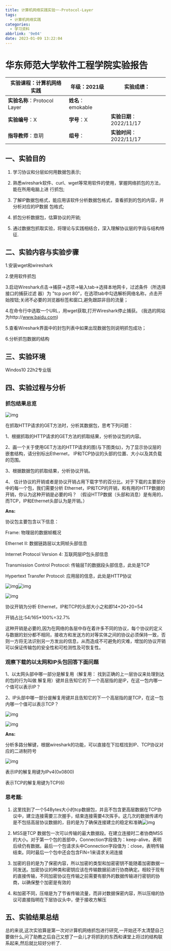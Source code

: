 ```yaml
---
title: 计算机网络实践实验一-Protocol-Layer
tags:
  - 计算机网络实践
categories:
  - 学习资料
abbrlink: '9e04'
date: 2023-01-09 13:22:04
---
```




# 华东师范大学软件工程学院实验报告

| **实验课程**：计算机网络实践 | **年级**：2021级   | **实验成绩**：           |
| ---------------------------- | ------------------ | ------------------------ |
| **实验名称**：Protocol Layer | **姓名**：emokable |                          |
| **实验编号**：X              | **学号**：X        | **实验日期**：2022/11/17 |
| **指导教师**：章玥           | **组号**：         | **实验时间**：2022/11/17 |

## **一、实验目的**

1. 学习协议和分层如何用数据包表示; 

2. 熟悉wireshark软件、curl、wget等常用软件的使用，掌握网络抓包的方法，能在所用电脑上进 行抓包; 

3. 了解IP数据包格式，能应用该软件分析数据包格式，查看抓到的包的内容，并分析对应的IP数据 包格式; 

4. 抓包分析数据包，估算协议的开销; 

5. 通过数据包抓取实验，将理论与实践相结合，深入理解协议层的字段与结构特征.

## **二、实验内容与实验步骤**

1.安装wget和wireshark

2.使用软件抓包

3.启动Wireshark点击->捕获->选项->输入tab->选择本地网卡，过滤条件（所选择接口的捕获过滤 器）为 "tcp port 80"，在选项tab中勾选解析网络名称，点击开始按钮;关闭不必要的浏览器标签和窗口,避免跟踪非目的流量； 

4.在命令行中选取一个URL，用wget获取,打开Wireshark停止捕获。 (我选的网站为http://www.baidu.com)

5.查看Wireshark界面中的封包列表中如果出现数据包则说明抓包成功； 

6.分析抓包数据的结构

 

## **三、实验环境**

Windos10 22h2专业版

## **四、实验过程与分析**

### **抓包结果总览**

![img](计算机网络实践实验一-Protocol-Layer/clip_image002.png)

在抓取HTTP请求的GET方法时，分析其数据包，思考下列问题： 

1、根据抓取的HTTP请求的GET方法的抓取结果，分析协议包的内容。

2、画一个关于使用GET方法的HTTP请求的图(与下图类似)，为了显示协议层的嵌套结构，请分别标出Ethernet， IP和TCP协议的头部的位置、大小以及其负载的范围。

3、根据数据包的抓取结果，分析协议开销。

4、 估计协议的开销或者是协议开销占用下载字节的百分比。对于下载的主要部分中的每一个包，我们需要分析 Ethernet，IP和TCP的开销，和有用的HTTP数据的开销，你认为这种开销是必要的吗？ （假设HTTP数据（头部和消息）是有用的，而TCP，IP和Ethernet头部认为是开销。）

**Ans:**

协议包主要包含以下信息：

Frame:  物理层的数据帧概况

Ethernet II: 数据链路层以太网帧头部信息

Internet Protocol Version 4: 互联网层IP包头部信息

Transmission Control Protocol: 传输层T的数据段头部信息，此处是TCP

Hypertext Transfer Protocol: 应用层的信息，此处是HTTP协议

![img](计算机网络实践实验一-Protocol-Layer/clip_image004.png)![img](计算机网络实践实验一-Protocol-Layer/clip_image006.png)

![img](计算机网络实践实验一-Protocol-Layer/clip_image008.png)

 

协议开销为分析 Ethernet，IP和TCP的头部大小之和即14+20+20=54

开销占比:54/165*100%=32.7%

这种开销是必要的,因为在网络的各层中存在着许多不同的协议，每个协议的定义与数据的划分都不相同，接收方和发送方的对等实体之间的协议必须保持一致，否则一方将无法识别另一方发出的信息，从而造成不可避免的灾难，增加的协议开销可以保证传输包的安全性和可检测性及可恢复性。

### **观察下载的以太网和IP头包回答下面问题** 

1、以太网头部中哪一部分是解复用（解复用： 找到正确的上一层协议来处理到达的包的行为叫做 解复用）键并且告知它的下一个高层指的是IP，在这一包内哪一个值可以表示IP？ 

2、IP头部中哪一部分是解复用键并且告知它的下一个高层指的是TCP，在这一包内哪一个值可以表示TCP？

![img](计算机网络实践实验一-Protocol-Layer/clip_image010.png)

![img](计算机网络实践实验一-Protocol-Layer/clip_image012.png)

**Ans:**

分析多路分解键，根据wireshark的功能，可以直接在下拉框找到IP、TCP协议对应的二进制符号

![img](计算机网络实践实验一-Protocol-Layer/clip_image014.png)

表示IP的解复用键为IPv4(0x0800)

表示TCP的解复用键为TCP(6)

### **思考题**:

1. 这里找到了一个54Bytes大小的tcp数据包，并且不包含更高层数据在TCP协议中，建立连接需要三次握手，结束连接需要4次挥手。这几次的数据传递均是不包括高层协议数据的，目的是为了确保连接建立的稳定和准确![img]( 计算机网络实践实验一-Protocol-Layer/clip_image016.png)

2. MSS是TCP 数据包一次可以传输的最大数据段。在建立连接时二者协商MSS的大小。对于第一个包的首部中，Connection字段值为：keep-alive，表明后续仍有数据。最后一个包请求头中Connection字段值为：close，表明传输结束。同时最后一个包中还会包含FIN=1来请求关闭连接

3. 加密的目的是为了保密内容，所以加密的类型和加密密钥不能随着加密数据一同发送。加密协议的种类和密钥应该在传输数据前进行协商确定。相较于现有的直接传输，不同加密协议在传输之前需要有额外的数据传输进行密钥的协商，以确保整个加密是有效的

4. 和加密不同，压缩是为了节省传输流量，而非对数据保密内容，所以压缩的协议可直接指明在下层协议头中，便于接收方解压

## **五、实验结果总结**

总的来说,这次实验算是第一次对计算机网络抓包进行研究,一开始还不太清楚自己要做什么,问了助教之后自己又想了一会儿才将抓到的东西和课堂上将过的结构联系起来,然后就比较好分析了.